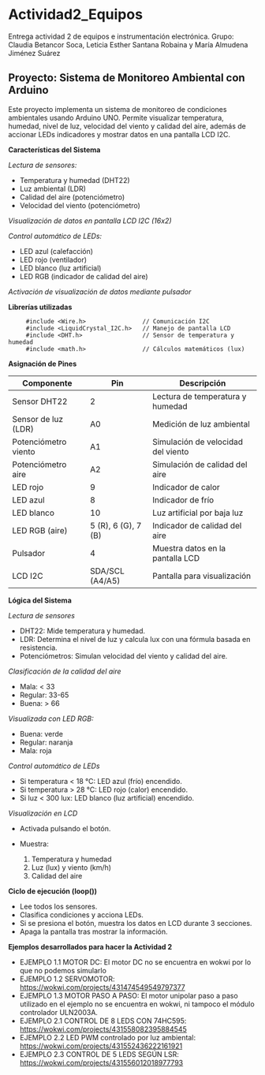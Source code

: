 # Actividad2_Equipos
Entrega actividad 2 de equipos e instrumentación electrónica. Grupo: Claudia Betancor Soca, Leticia Esther Santana Robaina y María Almudena Jiménez Suárez

## Proyecto: Sistema de Monitoreo Ambiental con Arduino

Este proyecto implementa un sistema de monitoreo de condiciones ambientales usando Arduino UNO. Permite visualizar temperatura, humedad, nivel de luz, velocidad del viento y calidad del aire, además de accionar LEDs indicadores y mostrar datos en una pantalla LCD I2C.

**Características del Sistema**

*Lectura de sensores:* 
- Temperatura y humedad (DHT22)
 - Luz ambiental (LDR)
 - Calidad del aire (potenciómetro)
- Velocidad del viento (potenciómetro)

*Visualización de datos en pantalla LCD I2C (16x2)*

*Control automático de LEDs:*

- LED azul (calefacción)
- LED rojo (ventilador)
- LED blanco (luz artificial)
- LED RGB (indicador de calidad del aire)

*Activación de visualización de datos mediante pulsador*

**Librerías utilizadas**

         #include <Wire.h>                // Comunicación I2C
         #include <LiquidCrystal_I2C.h>   // Manejo de pantalla LCD
         #include <DHT.h>                 // Sensor de temperatura y humedad
         #include <math.h>                // Cálculos matemáticos (lux)

**Asignación de Pines**

| Componente           | Pin             | Descripción                    |
|----------------------|-----------------|--------------------------------|
| Sensor DHT22         | 2               | Lectura de temperatura y humedad |
| Sensor de luz (LDR)  | A0              | Medición de luz ambiental      |
| Potenciómetro viento | A1              | Simulación de velocidad del viento |
| Potenciómetro aire   | A2              | Simulación de calidad del aire |
| LED rojo             | 9               | Indicador de calor             |
| LED azul             | 8               | Indicador de frío              |
| LED blanco           | 10              | Luz artificial por baja luz    |
| LED RGB (aire)       | 5 (R), 6 (G), 7 (B) | Indicador de calidad del aire  |
| Pulsador             | 4               | Muestra datos en la pantalla LCD |
| LCD I2C              | SDA/SCL (A4/A5) | Pantalla para visualización    |


**Lógica del Sistema**

*Lectura de sensores*

- DHT22: Mide temperatura y humedad.
- LDR: Determina el nivel de luz y calcula lux con una fórmula basada en resistencia.
- Potenciómetros: Simulan velocidad del viento y calidad del aire.

*Clasificación de la calidad del aire*

- Mala: < 33
- Regular: 33-65
- Buena: > 66

*Visualizada con LED RGB:*

- Buena: verde
- Regular: naranja
- Mala: roja

*Control automático de LEDs*

- Si temperatura < 18 °C: LED azul (frío) encendido.
- Si temperatura > 28 °C: LED rojo (calor) encendido.
- Si luz < 300 lux: LED blanco (luz artificial) encendido.

*Visualización en LCD*

- Activada pulsando el botón.
- Muestra:

	1. Temperatura y humedad
	2. Luz (lux) y viento (km/h)
	3. Calidad del aire

**Ciclo de ejecución (loop())**

- Lee todos los sensores.
- Clasifica condiciones y acciona LEDs.
- Si se presiona el botón, muestra los datos en LCD durante 3 secciones.
- Apaga la pantalla tras mostrar la información.

**Ejemplos desarrollados para hacer la Actividad 2**
- EJEMPLO 1.1 MOTOR DC: El motor DC no se encuentra en wokwi por lo que no podemos simularlo
- EJEMPLO 1.2 SERVOMOTOR:  https://wokwi.com/projects/431474549549797377
- EJEMPLO 1.3 MOTOR PASO A PASO: El motor unipolar paso a paso utilizado en el ejemplo no se encuentra en wokwi, ni tampoco el módulo controlador ULN2003A.
- EJEMPLO 2.1 CONTROL DE 8 LEDS CON 74HC595: https://wokwi.com/projects/431558082395884545
- EJEMPLO 2.2 LED PWM controlado por luz ambiental: https://wokwi.com/projects/431552436222161921
- EJEMPLO 2.3 CONTROL DE 5 LEDS SEGÚN LSR: https://wokwi.com/projects/431556012018977793 

